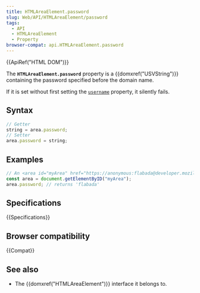 ```yaml
---
title: HTMLAreaElement.password
slug: Web/API/HTMLAreaElement/password
tags:
  - API
  - HTMLAreaElement
  - Property
browser-compat: api.HTMLAreaElement.password
---
```

{{ApiRef("HTML DOM")}}

The **`HTMLAreaElement.password`** property is a
{{domxref("USVString")}} containing the password specified before the domain name.

If it is set without first setting the
[`username`](/en-US/docs/Web/API/HTMLAreaElement/username)
property, it silently fails.

## Syntax

```js
// Getter
string = area.password;
// Setter
area.password = string;
```

## Examples

```js
// An <area id="myArea" href="https://anonymous:flabada@developer.mozilla.org/en-US/docs/HTMLAreaElement"> is in the document
const area = document.getElementByID("myArea");
area.password; // returns 'flabada'
```

## Specifications

{{Specifications}}

## Browser compatibility

{{Compat}}

## See also

- The {{domxref("HTMLAreaElement")}} interface it belongs to.
